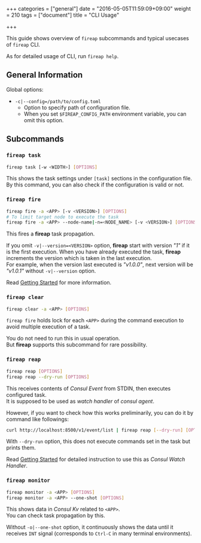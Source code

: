 +++
categories = ["general"]
date = "2016-05-05T11:59:09+09:00"
weight = 210
tags = ["document"]
title = "CLI Usage"

+++

This guide shows overview of `fireap` subcommands and typical usecases of
`fireap` CLI.

As for detailed usage of CLI, run `fireap help`.

## General Information

Global options:

- `-c|--config=/path/to/config.toml`
  - Option to specify path of configuration file.
  - When you set `$FIREAP_CONFIG_PATH` environment variable, you can omit this
option.

## Subcommands

### `fireap task`

```bash
fireap task [-w <WIDTH>] [OPTIONS]
```

This shows the task settings under `[task]` sections in the configuration file.  
By this command, you can also check if the configuration is valid or not.

### `fireap fire`

```bash
fireap fire -a <APP> [-v <VERSION>] [OPTIONS]
# To limit target node to execute the task
fireap fire -a <APP> --node-name|-n=<NODE_NAME> [-v <VERSION>] [OPTIONS]
```

This fires a **fireap** task propagation.

If you omit `-v|--version=<VERSION>` option, **fireap** start with version _"1"_
if it is the first execution.
When you have already executed the task, **fireap** increments the version
which is taken in the last execution.  
For example, when the version last executed is _"v1.0.0"_, next version will be
_"v1.0.1"_ without `-v|--version` option.

Read [Getting Started](../getting-started) for more information.

### `fireap clear`

```bash
fireap clear -a <APP> [OPTIONS]
```

`fireap fire` holds lock for each `<APP>` during the command execution to avoid
multiple execution of a task.

You do not need to run this in usual operation.  
But **fireap** supports this subcommand for rare possibility.

### `fireap reap`

```bash
fireap reap [OPTIONS]
fireap reap --dry-run [OPTIONS]
```

This receives contents of _Consul Event_ from STDIN, then executes configured
task.  
It is supposed to be used as _watch handler_ of _consul agent_.

However, if you want to check how this works preliminarily, you can do it by
command like followings:

```bash
curl http://localhost:8500/v1/event/list | fireap reap [--dry-run] [OPTIONS]
```

With `--dry-run` option, this does not execute commands set in the task but
prints them.

Read [Getting Started](../getting-started) for detailed instruction to use this
as _Consul Watch Handler_.

### `fireap monitor`

```bash
fireap monitor -a <APP> [OPTIONS]
fireap monitor -a <APP> --one-shot [OPTIONS]
```

This shows data in _Consul Kv_ related to `<APP>`.  
You can check task propagation by this.

Without `-o|--one-shot` option, it continuously shows the data until it
receives `INT` signal (corresponds to `Ctrl-C` in many terminal
environments).
